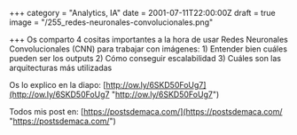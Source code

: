+++
category = "Analytics, IA"
date = 2001-07-11T22:00:00Z
draft = true
image = "/255_redes-neuronales-convolucionales.png"

+++
Os comparto 4 cositas importantes a la hora de usar Redes Neuronales Convolucionales (CNN) para trabajar con imágenes: 1) Entender bien cuáles pueden ser los outputs 2) Cómo conseguir escalabilidad 3) Cuáles son las arquitecturas más utilizadas 

Os lo explico en la diapo: [http://ow.ly/6SKD50FoUg7](http://ow.ly/6SKD50FoUg7 "http://ow.ly/6SKD50FoUg7") 

Todos mis post en: [https://postsdemaca.com/](https://postsdemaca.com/ "https://postsdemaca.com/")